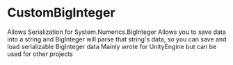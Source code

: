 # CustomBigInteger
 
Allows Serialization for System.Numerics.BigInteger
Allows you to save data into a string and BigInteger will parse that string's data, so you can save and load serializable BigInteger data
Mainly wrote for UnityEngine but can be used for other projects

